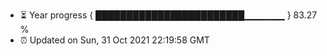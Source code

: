 - ⏳ Year progress { ████████████████████████▁▁▁▁▁▁ } 83.27 %
- ⏰ Updated on Sun, 31 Oct 2021 22:19:58 GMT

